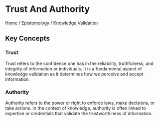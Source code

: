 # Trust And Authority

[Home](../../../../README.md) / [Epistemology](../../../../epistemology/README.md) / [Knowledge Validation](../../../epistemology/knowledge_validation/README.md)

## Key Concepts

### Trust

Trust refers to the confidence one has in the reliability, truthfulness, and integrity of information or individuals. It is a fundamental aspect of knowledge validation as it determines how we perceive and accept information.

### Authority

Authority refers to the power or right to enforce laws, make decisions, or take actions. In the context of knowledge, authority is often linked to expertise or credentials that validate the trustworthiness of information.


